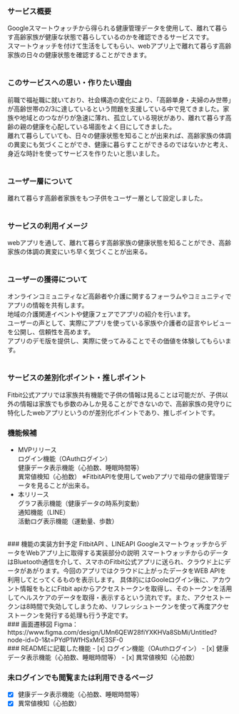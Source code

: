 ### サービス概要  
Googleスマートウォッチから得られる健康管理データを使用して、離れて暮らす高齢家族が健康な状態で暮らしているのかを確認できるサービスです。  
スマートウォッチを付けて生活をしてもらい、webアプリ上で離れて暮らす高齢家族の日々の健康状態を確認することができます。  
<br>
### このサービスへの思い・作りたい理由  
前職で福祉職に就いており、社会構造の変化により、「高齢単身・夫婦のみ世帯」が高齢世帯の2/3に達しているという問題を支援している中で見てきました。家族や地域とのつながりが急速に薄れ、孤立している現状があり、離れて暮らす高齢の親の健康を心配している場面をよく目にしてきました。  
離れて暮らしていても、日々の健康状態を知ることが出来れば、高齢家族の体調の異変にも気づくことができ、健康に暮らすことができるのではないかと考え、身近な時計を使ってサービスを作りたいと思いました。  
<br>
### ユーザー層について  
離れて暮らす高齢者家族をもつ子供をユーザー層として設定しました。  
<br>
### サービスの利用イメージ  
webアプリを通して、離れて暮らす高齢家族の健康状態を知ることができ、高齢家族の体調の異変にいち早く気づくことが出来る。  
<br>
### ユーザーの獲得について  
オンラインコミュニティなど高齢者や介護に関するフォーラムやコミュニティでアプリの情報を共有します。  
地域の介護関連イベントや健康フェアでアプリの紹介を行います。  
ユーザーの声として、実際にアプリを使っている家族や介護者の証言やレビューを公開し、信頼性を高めます。  
アプリのデモ版を提供し、実際に使ってみることでその価値を体験してもらいます。  
<br>
### サービスの差別化ポイント・推しポイント  
Fitbit公式アプリでは家族共有機能で子供の情報は見ることは可能だが、子供以外の情報は家族でも歩数のみしか見ることができないので、高齢家族の見守りに特化したwebアプリというのが差別化ポイントであり、推しポイントです。
<br>
### 機能候補  
* MVPリリース    
ログイン機能（OAuthログイン）      
健康データ表示機能（心拍数、睡眠時間等）  
異常値検知（心拍数）
※FitbitAPIを使用してwebアプリで祖母の健康管理データを見ることが出来る。  
* 本リリース  
グラフ表示機能（健康データの時系列変動）  
通知機能（LINE）  
活動ログ表示機能（運動量、歩数）  
<br>  
### 機能の実装方針予定   
FitbitAPI 、LINEAPI  
GoogleスマートウォッチからデータをWebアプリ上に取得する実装部分の説明  
スマートウォッチからのデータはBluetooth通信を介して、スマホのFitbit公式アプリに送られ、クラウド上にデータがあがります。今回のアプリではクラウドに上がったデータをWEB APIを利用してとってくるものを表示します。  
具体的にはGooleログイン後に、アカウント情報をもとにFitbit apiからアクセストークンを取得し、そのトークンを活用してヘルスケアのデータを取得・表示するという流れです。また、アクセストークンは8時間で失効してしまうため、リフレッシュトークンを使って再度アクセストークンを発行する処理も行う予定です。 
<br>
### 画面遷移図  
Figma：https://www.figma.com/design/UMn6QEW28fiYXKHVa8SbMi/Untitled?node-id=0-1&t=PYdP1WfHSxMrE3SF-0  
<br>
### READMEに記載した機能  
- [x] ログイン機能（OAuthログイン）  
- [x] 健康データ表示機能（心拍数、睡眠時間等）    
- [x] 異常値検知（心拍数）  

### 未ログインでも閲覧または利用できるページ  
- [x] 健康データ表示機能（心拍数、睡眠時間等）     
- [x] 異常値検知（心拍数）  
